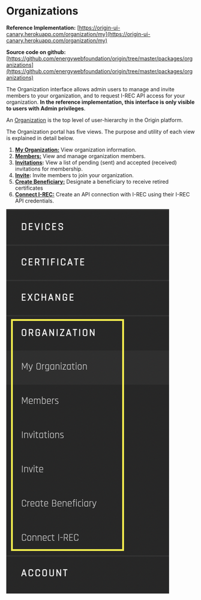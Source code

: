 # Organizations
**Reference Implementation:** [https://origin-ui-canary.herokuapp.com/organization/my](https://origin-ui-canary.herokuapp.com/organization/my) 

**Source code on github:** [https://github.com/energywebfoundation/origin/tree/master/packages/organizations](https://github.com/energywebfoundation/origin/tree/master/packages/organizations)

The Organization interface allows admin users to manage and invite members to your organization, and to request I-REC API access for your organization. **In the reference implementation, this interface is only visible to users with Admin privileges**. 

An [Organization](../user-guide-reg-onboarding.md#organizations) is the top level of user-hierarchy in the Origin platform. 

The Organization portal has five views. The purpose and utility of each view is explained in detail below.  

1. **[My Organization:](./my-org.md)** View organization information.
2. **[Members:](./members.md)** View and manage organization members. 
3. **[Invitations](./invitations.md):** View a list of pending (sent) and accepted (received) invitations for membership. 
3. **[Invite](./invite.md):** Invite members to join your organization.
4. **[Create Beneficiary:](./create-beneficiary.md)** Designate a beneficiary to receive retired certificates
5. **[Connect I-REC:](./connect-irec.md)** Create an API connection with I-REC using their I-REC API credentials.

![organization](../images/panels/organization.png)
